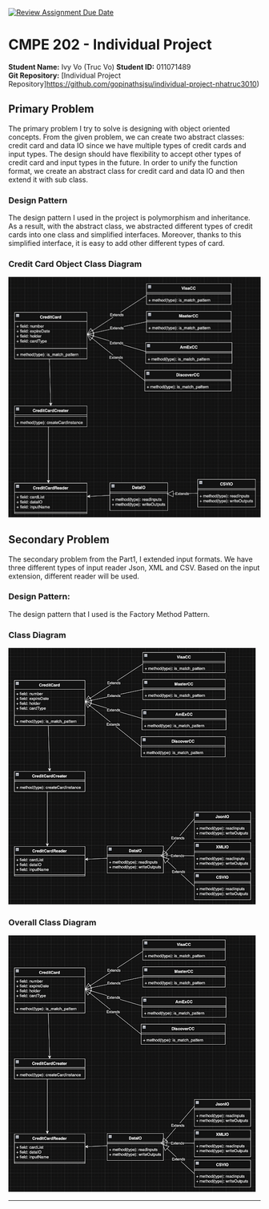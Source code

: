 [![Review Assignment Due Date](https://classroom.github.com/assets/deadline-readme-button-24ddc0f5d75046c5622901739e7c5dd533143b0c8e959d652212380cedb1ea36.svg)](https://classroom.github.com/a/9NZqTcR2)

# CMPE 202 - Individual Project

**Student Name:** Ivy Vo (Truc Vo)
**Student ID:** 011071489  
**Git Repository:** [Individual Project Repository]https://github.com/gopinathsjsu/individual-project-nhatruc3010)

## Primary Problem

The primary problem I try to solve is designing with object oriented concepts. From the given problem, we can create two abstract classes: credit card and data IO since we have multiple types of credit cards and input types. The design should have flexibility to accept other types of credit card and input types in the future. In order to unify the function format, we create an abstract class for credit card and data IO and then extend it with sub class. 

### Design Pattern

The design pattern I used in the project is polymorphism and inheritance. As a result, with the abstract class, we abstracted different types of credit cards into one class and simplified interfaces. Moreover, thanks to this simplified interface, it is easy to add other different types of card. 

### Credit Card Object Class Diagram
![class_diagram_1](./design/img_1.png)

## Secondary Problem

The secondary problem from the Part1, I extended input formats. We have three different types of input reader Json, XML and CSV. Based on the input extension, different reader will be used. 

### Design Pattern: 

The design pattern that I used is the Factory Method Pattern. 

### Class Diagram

![class_diagram_2](./design/img_2.png)

### Overall Class Diagram

![class_diagram_2](./design/img_2.png)


---